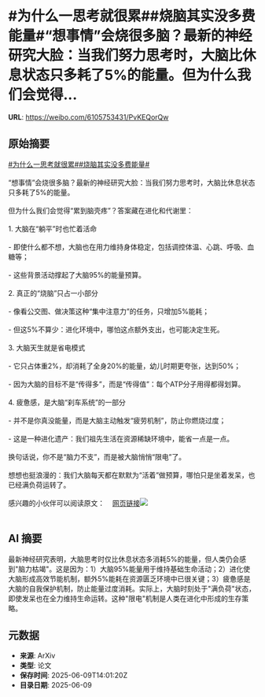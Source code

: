 # #为什么一思考就很累##烧脑其实没多费能量#“想事情”会烧很多脑？最新的神经研究大脸：当我们努力思考时，大脑比休息状态只多耗了5%的能量。但为什么我们会觉得...

**URL**: https://weibo.com/6105753431/PvKEQorQw

## 原始摘要

<a href="https://m.weibo.cn/search?containerid=231522type%3D1%26t%3D10%26q%3D%23%E4%B8%BA%E4%BB%80%E4%B9%88%E4%B8%80%E6%80%9D%E8%80%83%E5%B0%B1%E5%BE%88%E7%B4%AF%23&amp;extparam=%23%E4%B8%BA%E4%BB%80%E4%B9%88%E4%B8%80%E6%80%9D%E8%80%83%E5%B0%B1%E5%BE%88%E7%B4%AF%23" data-hide=""><span class="surl-text">#为什么一思考就很累#</span></a><a href="https://m.weibo.cn/search?containerid=231522type%3D1%26t%3D10%26q%3D%23%E7%83%A7%E8%84%91%E5%85%B6%E5%AE%9E%E6%B2%A1%E5%A4%9A%E8%B4%B9%E8%83%BD%E9%87%8F%23&amp;extparam=%23%E7%83%A7%E8%84%91%E5%85%B6%E5%AE%9E%E6%B2%A1%E5%A4%9A%E8%B4%B9%E8%83%BD%E9%87%8F%23" data-hide=""><span class="surl-text">#烧脑其实没多费能量#</span></a><br><br>“想事情”会烧很多脑？最新的神经研究大脸：当我们努力思考时，大脑比休息状态只多耗了5%的能量。<br><br>但为什么我们会觉得“累到脑壳疼”？答案藏在进化和代谢里：<br><br>1. 大脑在“躺平”时也忙着活命<br><br>- 即使什么都不想，大脑也在用力维持身体稳定，包括调控体温、心跳、呼吸、血糖等；<br>    <br>- 这些背景活动撑起了大脑95%的能量预算。<br>    <br>2. 真正的“烧脑”只占一小部分<br><br>- 像看公交图、做决策这种“集中注意力”的任务，只增加5%能耗；<br>    <br>- 但这5%不算少：进化环境中，哪怕这点额外支出，也可能决定生死。<br>    <br>3. 大脑天生就是省电模式<br><br>- 它只占体重2%，却消耗了全身20%的能量，幼儿时期更夸张，达到50%；<br>    <br>- 因为大脑的目标不是“传得多”，而是“传得值”：每个ATP分子用得都得划算。<br>    <br>4. 疲惫感，是大脑“刹车系统”的一部分<br><br>- 并不是你真没能量，而是大脑主动触发“疲劳机制”，防止你燃烧过度；<br>    <br>- 这是一种进化遗产：我们祖先生活在资源稀缺环境中，能省一点是一点。<br>    <br>换句话说，你不是“脑力不支”，而是被大脑悄悄“限电”了。  <br><br>想想也挺浪漫的：我们大脑每天都在默默为“活着”做预算，哪怕只是坐着发呆，也已经满负荷运转了。<br><br>感兴趣的小伙伴可以阅读原文：<a href="https://weibo.cn/sinaurl?u=https%3A%2F%2Fwww.quantamagazine.org%2Fhow-much-energy-does-it-take-to-think-20250604%2F" data-hide=""><span class="url-icon"><img style="width: 1rem;height: 1rem" src="https://h5.sinaimg.cn/upload/2015/09/25/3/timeline_card_small_web_default.png" referrerpolicy="no-referrer"></span><span class="surl-text">网页链接</span></a><img style="" src="https://tvax4.sinaimg.cn/large/006Fd7o3gy1i2976majw9j30zk0k0b29.jpg" referrerpolicy="no-referrer"><br><br>

## AI 摘要

最新神经研究表明，大脑思考时仅比休息状态多消耗5%的能量，但人类仍会感到"脑力枯竭"。这是因为：1）大脑95%能量用于维持基础生命活动；2）进化使大脑形成高效节能机制，额外5%能耗在资源匮乏环境中已很关键；3）疲惫感是大脑的自我保护机制，防止能量过度消耗。实际上，大脑时刻处于"满负荷"状态，即使发呆也在全力维持生命运转。这种"限电"机制是人类在进化中形成的生存策略。

## 元数据

- **来源**: ArXiv
- **类型**: 论文
- **保存时间**: 2025-06-09T14:01:20Z
- **目录日期**: 2025-06-09
